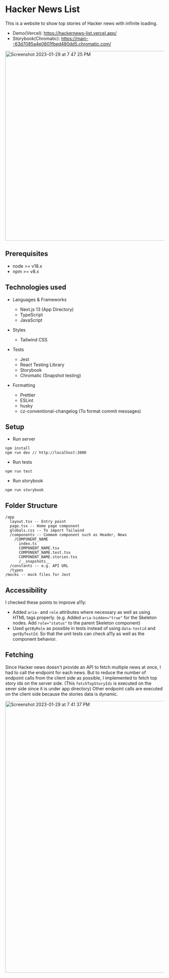 # Hacker News List

This is a website to show top stories of Hacker news with infinite loading.

- Demo(Vercel): https://hackernews-list.vercel.app/
- Storybook(Chromatic): https://main--63d7085a4e0601fbed480dd5.chromatic.com/

[<img width="600" alt="Screenshot 2023-01-29 at 7 47 25 PM" src="https://user-images.githubusercontent.com/43656115/215383547-06b81ebb-f5af-4f32-96ce-84e73d3de1ed.png">](https://hackernews-list.vercel.app/)

## Prerequisites

- node >= v18.x
- npm >= v8.x

## Technologies used

- Languages & Frameworks
  - Next.js 13 (App Directory)
  - TypeScript
  - JavaScript
- Styles
  - Tailwind CSS
- Tests

  - Jest
  - React Testing Library
  - Storybook
  - Chromatic (Snapshot testing)

- Formatting
  - Prettier
  - ESLint
  - husky
  - cz-conventional-changelog (To format commit messages)

## Setup

- Run server

```
npm install
npm run dev // http://localhost:3000
```

- Run tests

```
npm run test
```

- Run storybook

```
npm run storybook
```

## Folder Structure

```
/app
  layout.tsx -- Entry point
  page.tsx -- Home page component
  globals.css -- To import Tailwind
  /components -- Commom component such as Header, News
    /COMPONENT_NAME
      index.ts
      COMPONENT_NAME.tsx
      COMPONENT_NAME.test.tsx
      COMPONENT_NAME.stories.tsx
      /__snapshots__
  /constants -- e.g. API URL
  /types
/mocks -- mock files for Jest
```

## Accessibility

I checked these points to improve a11y:

- Added `aria-` and `role` attributes where necessary as well as using HTML tags properly. (e.g. Added `aria-hidden="true"` for the Skeleton nodes. Add `role="status"` to the parent Skeleton component)
- Used `getByRole` as possible in tests instead of using `data-testid` and `getByTestId`. So that the unit tests can check a11y as well as the component behavior.

## Fetching

Since Hacker news doesn't provide an API to fetch multiple news at once, I had to call the endpoint for each news. But to reduce the number of endpoint calls from the client side as possible, I implemented to fetch top story ids on the server side. (This `fetchTopStoryIds` is executed on the sever side since it is under app directory)
Other endpoint calls are executed on the client side because the stories data is dynamic.

<img width="859" alt="Screenshot 2023-01-29 at 7 41 37 PM" src="https://user-images.githubusercontent.com/43656115/215382907-7b13ade3-9e44-46b1-9a16-79982ba955f9.png">
